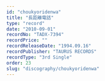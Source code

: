 ```yaml
---
id: "choukyoridenwa"
title: "長距離電話"
type: "record"
date: "2010-09-01"
recordNo: "TADX-7394"
recordPrice: ""
recordReleaseDate: "1994.09.16"
recordPublisher: "TAURUS RECORDS"
recordType: "3rd Single"
order: 23
slug: "discography/choukyoridenwa"
---
```



